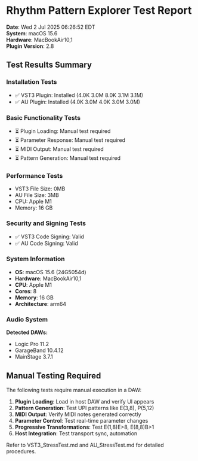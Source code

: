 # Rhythm Pattern Explorer Test Report

**Date**: Wed  2 Jul 2025 06:26:52 EDT  
**System**: macOS 15.6  
**Hardware**: MacBookAir10,1  
**Plugin Version**: 2.8  

## Test Results Summary

### Installation Tests

- ✅ VST3 Plugin: Installed (4.0K
3.0M
8.0K
3.1M
3.1M)
- ✅ AU Plugin: Installed (4.0K
3.0M
4.0K
3.0M
3.0M)

### Basic Functionality Tests

- ⏳ Plugin Loading: Manual test required
- ⏳ Parameter Response: Manual test required
- ⏳ MIDI Output: Manual test required
- ⏳ Pattern Generation: Manual test required

### Performance Tests

- VST3 File Size: 0MB
- AU File Size: 3MB
- CPU: Apple M1
- Memory: 16 GB

### Security and Signing Tests

- ✅ VST3 Code Signing: Valid
- ✅ AU Code Signing: Valid

### System Information

- **OS**: macOS 15.6 (24G5054d)
- **Hardware**: MacBookAir10,1
- **CPU**: Apple M1
- **Cores**: 8
- **Memory**: 16 GB
- **Architecture**: arm64

### Audio System

**Detected DAWs:**
- Logic Pro 11.2
- GarageBand 10.4.12
- MainStage 3.7.1


## Manual Testing Required

The following tests require manual execution in a DAW:

1. **Plugin Loading**: Load in host DAW and verify UI appears
2. **Pattern Generation**: Test UPI patterns like E(3,8), P(5,12)
3. **MIDI Output**: Verify MIDI notes generated correctly
4. **Parameter Control**: Test real-time parameter changes
5. **Progressive Transformations**: Test E(1,8)E>8, E(8,8)B>1
6. **Host Integration**: Test transport sync, automation

Refer to VST3_StressTest.md and AU_StressTest.md for detailed procedures.
